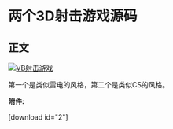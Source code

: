 # 两个3D射击游戏源码

## 正文

[![VB射击游戏](https://attachment.soulteary.com/2008/02/05/103_shootgame.jpg "VB射击游戏")](https://attachment.soulteary.com/2008/02/05/103_shootgame.jpg)

第一个是类似雷电的风格，第二个是类似CS的风格。

<!-- more -->

**附件:**

[download id="2"]

